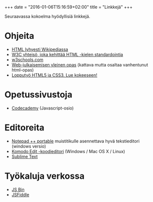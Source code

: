 +++
date = "2016-01-06T15:16:59+02:00"
title = "Linkkejä"
+++

Seuraavassa kokoelma hyödyllisiä linkkejä.

Ohjeita
=======
* [HTML lyhyesti Wikipediassa](http://fi.wikipedia.org/wiki/HTML)
* [W3C yhteisö, joka kehittää HTML -kielen standardointia](http://www.w3.org/)
* [w3schools.com](http://www.w3schools.com/)
* [Web-julkaisemisen yleinen opas](http://www.cs.tut.fi/~jkorpela/webjulk/) (kattava mutta osaltaa vanhentunut html-opas)
* [Lopputyö HTML5 ja CSS3. Lue kokeeseen!](https://publications.theseus.fi/bitstream/handle/10024/46585/Rauhala_Matti.pdf?sequence=1)

Opetussivustoja
===============
* [Codecademy](https://www.codecademy.com/learn/javascript) (Javascript-osio)

Editoreita
==========
* [Notepad ++ portable](http://portableapps.com/apps/development/notepadpp_portable) muistitikulle asennettava hyvä tekstieditori (windows versio)
* [Komodo Edit -koodieditori](http://komodoide.com/komodo-edit/) (Windows / Mac OS X / Linux)
* [Sublime Text](http://www.sublimetext.com/)

Työkaluja verkossa
==================
* [JS Bin](http://jsbin.com/)
* [JSFiddle](https://jsfiddle.net/)
